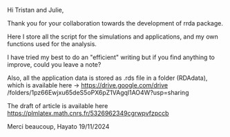 
Hi Tristan and Julie,

Thank you for your collaboration towards the development of rrda package.

Here I store all the script for the simulations and applications, and my own functions used for the analysis. 

I have tried my best to do an "efficient" writing but if you find anything to improve, could you leave a note? 

Also, all the application data is stored as .rds file in a folder (RDAdata), which is available here
->  https://drive.google.com/drive /folders/1pz66Ewjxu65deS5oPX6pZ1VAgql1AO4W?usp=sharing

The draft of article is available here
https://plmlatex.math.cnrs.fr/5326962349cgrwpvfzpccb

Merci beaucoup,
Hayato 
19/11/2024
